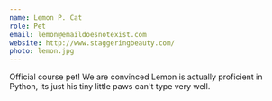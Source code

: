 ```yaml
---
name: Lemon P. Cat
role: Pet
email: lemon@emaildoesnotexist.com
website: http://www.staggeringbeauty.com/
photo: lemon.jpg
---
```


Official course pet! We are convinced Lemon is actually proficient in Python, its just his tiny little paws can't type very well.
